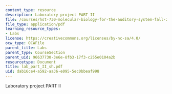 ```yaml
---
content_type: resource
description: Laboratory project PART II
file: /courses/hst-730-molecular-biology-for-the-auditory-system-fall-2002/dab16ce4a592aa36e0955ec0bbeaf998_lab_part_II_sh.pdf
file_type: application/pdf
learning_resource_types:
- Labs
license: https://creativecommons.org/licenses/by-nc-sa/4.0/
ocw_type: OCWFile
parent_title: Labs
parent_type: CourseSection
parent_uid: 96637730-3e6e-8fb3-17f3-c255e0104a2b
resourcetype: Document
title: lab_part_II_sh.pdf
uid: dab16ce4-a592-aa36-e095-5ec0bbeaf998
---
```

Laboratory project PART II